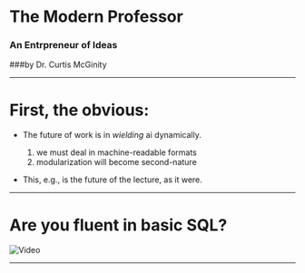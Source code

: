 # The Modern Professor
### An Entrpreneur of Ideas

###by Dr. Curtis McGinity

---

# First, the obvious:

* The future of work is in *wielding* ai dynamically.
	1. we must deal in machine-readable formats
	1. modularization will become second-nature

* This, e.g., is the future of the lecture, as it were.

---

# Are you fluent in basic SQL?

![Video](https://www.youtube.com/watch?v=px6DcFh6pj0)

---